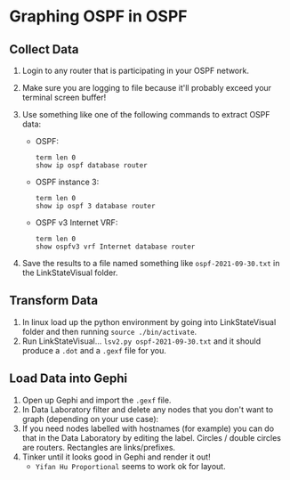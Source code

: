 # Graphing OSPF in OSPF

## Collect Data

1. Login to any router that is participating in your OSPF network.
1. Make sure you are logging to file because it'll probably exceed your terminal screen buffer!
1. Use something like one of the following commands to extract OSPF data:

   * OSPF:

      ```cisco
      term len 0
      show ip ospf database router
      ```

   * OSPF instance 3:

      ```cisco
      term len 0
      show ip ospf 3 database router
      ```

   * OSPF v3 Internet VRF:

      ```cisco
      term len 0
      show ospfv3 vrf Internet database router
      ```

1. Save the results to a file named something like `ospf-2021-09-30.txt` in the LinkStateVisual folder.

## Transform Data

1. In linux load up the python environment by going into LinkStateVisual folder and then running `source ./bin/activate`.
1. Run LinkStateVisual... `lsv2.py ospf-2021-09-30.txt` and it should produce a `.dot` and a `.gexf` file for you.

## Load Data into Gephi

1. Open up Gephi and import the `.gexf` file.
1. In Data Laboratory filter and delete any nodes that you don't want to graph (depending on your use case):
1. If you need nodes labelled with hostnames (for example) you can do that in the Data Laboratory by editing the label. Circles / double circles are routers. Rectangles are links/prefixes.
1. Tinker until it looks good in Gephi and render it out!
    * `Yifan Hu Proportional` seems to work ok for layout.
